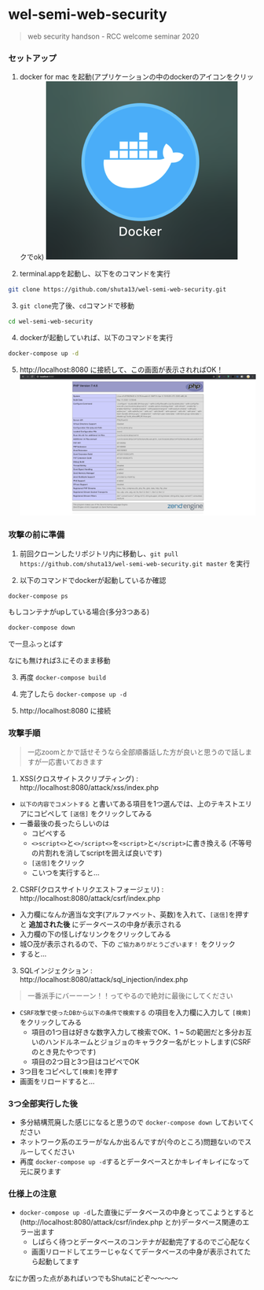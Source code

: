 # wel-semi-web-security
> web security handson - RCC welcome seminar 2020

### セットアップ
1. docker for mac を起動(アプリケーションの中のdockerのアイコンをクリックでok)
![](https://github.com/shuta13/wel-semi-web-security/blob/images/images/docker-icon.png)

2. terminal.appを起動し、以下をのコマンドを実行

```bash
git clone https://github.com/shuta13/wel-semi-web-security.git
```

3. `git clone`完了後、`cd`コマンドで移動
```bash
cd wel-semi-web-security
```

4. dockerが起動していれば、以下のコマンドを実行
```bash
docker-compose up -d
```

5. http://localhost:8080 に接続して、この画面が表示されればOK！
![](https://github.com/shuta13/wel-semi-web-security/blob/images/images/phpinfo.png)

### 攻撃の前に準備
1. 前回クローンしたリポジトリ内に移動し、`git pull https://github.com/shuta13/wel-semi-web-security.git master` を実行

2. 以下のコマンドでdockerが起動しているか確認
```bash
docker-compose ps
```
もしコンテナがupしている場合(多分3つある)
```bash
docker-compose down
```
で一旦ふっとばす

なにも無ければ3.にそのまま移動

3. 再度 `docker-compose build`

4. 完了したら `docker-compose up -d`

5. http://localhost:8080 に接続

### 攻撃手順
> 一応zoomとかで話せそうなら全部順番話した方が良いと思うので話しますが一応書いておきます

1. XSS(クロスサイトスクリプティング) : http://localhost:8080/attack/xss/index.php
- `以下の内容でコメントする` と書いてある項目を1つ選んでは、上のテキストエリアにコピペして `[送信]` をクリックしてみる
- 一番最後の長ったらしいのは
  - コピペする
  - `<>script<>`と`<>/script<>`を`<script>`と`</script>`に書き換える (不等号の片割れを消してscriptを囲えば良いです)
  - `[送信]`をクリック
  - こいつを実行すると...

2. CSRF(クロスサイトリクエストフォージェリ) : http://localhost:8080/attack/csrf/index.php
- 入力欄になんか適当な文字(アルファベット、英数)を入れて、`[送信]`を押すと **追加された後** にデータベースの中身が表示される
- 入力欄の下の怪しげなリンクをクリックしてみる
- 城○茂が表示されるので、下の `ご協力ありがとうございます！` をクリック
- すると...

3. SQLインジェクション : http://localhost:8080/attack/sql_injection/index.php
> 一番派手にバーーーン！！ってやるので絶対に最後にしてください
- `CSRF攻撃で使ったDBから以下の条件で検索する` の項目を入力欄に入力して `[検索]` をクリックしてみる
  - 項目の1つ目は好きな数字入力して検索でOK、1 ~ 5の範囲だと多分お互いのハンドルネームとジョジョのキャラクター名がヒットします(CSRFのとき見たやつです)
  - 項目の2つ目と3つ目はコピペでOK
- 3つ目をコピペして`[検索]`を押す
- 画面をリロードすると...

### 3つ全部実行した後
- 多分結構荒廃した感じになると思うので `docker-compose down` しておいてください
- ネットワーク系のエラーがなんか出るんですが(今のところ)問題ないのでスルーしてください
- 再度 `docker-compose up -d`するとデータベースとかキレイキレイになって元に戻ります

### 仕様上の注意
- `docker-compose up -d`した直後にデータベースの中身とってこようとすると(http://localhost:8080/attack/csrf/index.php とか)データベース関連のエラー出ます
  - しばらく待つとデータベースのコンテナが起動完了するのでご心配なく
  - 画面リロードしてエラーじゃなくてデータベースの中身が表示されてたら起動してます

なにか困った点があればいつでもShutaにどぞ〜〜〜〜